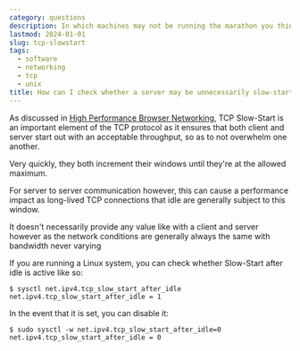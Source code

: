 ```yaml
---
category: questions
description: In which machines may not be running the marathon you think they are
lastmod: 2024-01-01
slug: tcp-slowstart
tags:
  - software
  - networking
  - tcp
  - unix
title: How can I check whether a server may be unnecessarily slow-starting?
---
```

As discussed in [High Performance Browser Networking](https://hpbn.co/), TCP Slow-Start is an important element of the TCP protocol as it ensures that both client and server start out with an acceptable throughput, so as to not overwhelm one another.

Very quickly, they both increment their windows until they're at the allowed maximum.

For server to server communication however, this can cause a performance impact as long-lived TCP connections that idle are generally subject to this window.

It doesn't necessarily provide any value like with a client and server however as the network conditions are generally always the same with bandwidth never varying

If you are running a Linux system, you can check whether Slow-Start after idle is active like so:

```console
$ sysctl net.ipv4.tcp_slow_start_after_idle
net.ipv4.tcp_slow_start_after_idle = 1
```

In the event that it is set, you can disable it:

```
$ sudo sysctl -w net.ipv4.tcp_slow_start_after_idle=0
net.ipv4.tcp_slow_start_after_idle = 0
```